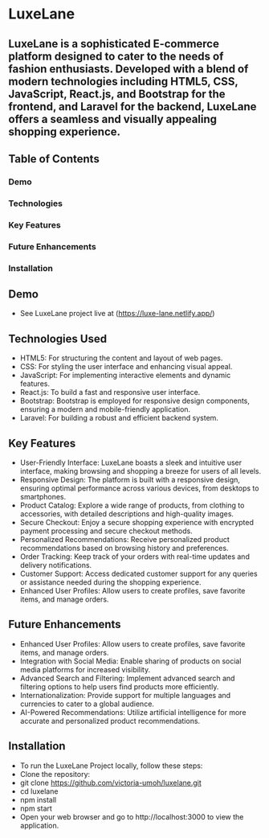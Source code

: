 # LuxeLane

## LuxeLane is a sophisticated E-commerce platform designed to cater to the needs of fashion enthusiasts. Developed with a blend of modern technologies including HTML5, CSS, JavaScript, React.js, and Bootstrap for the frontend, and Laravel for the backend, LuxeLane offers a seamless and visually appealing shopping experience.
## Table of Contents
### Demo
### Technologies
### Key Features
### Future Enhancements
### Installation



## Demo
* See LuxeLane project live at (https://luxe-lane.netlify.app/)

## Technologies Used
* HTML5: For structuring the content and layout of web pages.
* CSS: For styling the user interface and enhancing visual appeal.
* JavaScript: For implementing interactive elements and dynamic features.
* React.js: To build a fast and responsive user interface.
* Bootstrap: Bootstrap is employed for responsive design components, ensuring a modern and mobile-friendly application.
* Laravel: For building a robust and efficient backend system.

## Key Features
* User-Friendly Interface: LuxeLane boasts a sleek and intuitive user interface, making browsing and shopping a breeze for users of all levels.
* Responsive Design: The platform is built with a responsive design, ensuring optimal performance across various devices, from desktops to smartphones.
* Product Catalog: Explore a wide range of products, from clothing to accessories, with detailed descriptions and high-quality images.
* Secure Checkout: Enjoy a secure shopping experience with encrypted payment processing and secure checkout methods.
* Personalized Recommendations: Receive personalized product recommendations based on browsing history and preferences.
* Order Tracking: Keep track of your orders with real-time updates and delivery notifications.
* Customer Support: Access dedicated customer support for any queries or assistance needed during the shopping experience.
* Enhanced User Profiles: Allow users to create profiles, save favorite items, and manage orders.

## Future Enhancements
* Enhanced User Profiles: Allow users to create profiles, save favorite items, and manage orders.
* Integration with Social Media: Enable sharing of products on social media platforms for increased visibility.
* Advanced Search and Filtering: Implement advanced search and filtering options to help users find products more efficiently.
* Internationalization: Provide support for multiple languages and currencies to cater to a global audience.
* AI-Powered Recommendations: Utilize artificial intelligence for more accurate and personalized product recommendations.

## Installation
* To run the LuxeLane Project locally, follow these steps:
* Clone the repository:
* git clone https://github.com/victoria-umoh/luxelane.git
* cd luxelane
* npm install
* npm start
* Open your web browser and go to http://localhost:3000 to view the application.

